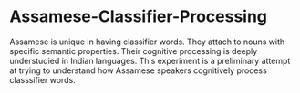 # Assamese-Classifier-Processing
Assamese is unique in having classifier words. They attach to nouns with specific semantic properties. Their cognitive processing is deeply understudied in Indian languages. This experiment is a preliminary attempt at trying to understand how Assamese speakers cognitively process classsifier words.
